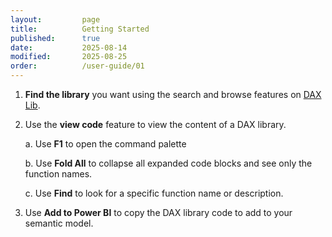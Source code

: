 ```yaml
---
layout:         page
title:          Getting Started
published:      true
date:           2025-08-14
modified:       2025-08-25
order:          /user-guide/01
---
```


1. **Find the library** you want using the search and browse features on [DAX Lib](https://daxlib.org).

2. Use the **view code** feature to view the content of a DAX library.

    a. Use **F1** to open the command palette

    b. Use **Fold All** to collapse all expanded code blocks and see only the function names.

    c. Use **Find** to look for a specific function name or description.

3. Use **Add to Power BI** to copy the DAX library code to add to your semantic model.